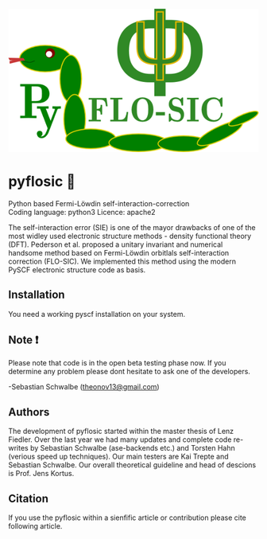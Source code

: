 ![GitHub Logo](/images/pyflosic_logo.png)


# pyflosic :green_heart:
Python based Fermi-Löwdin self-interaction-correction  
Coding language: python3 
Licence: apache2 

The self-interaction error (SIE) is one of the mayor drawbacks of one of the most widley used electronic structure methods - density functional theory (DFT). Pederson et al. proposed a unitary invariant and numerical handsome method based on Fermi-Löwdin orbitlals self-interaction correction (FLO-SIC). We implemented this method using the modern PySCF electronic structure code as basis.   

## Installation 
You need a working pyscf installation on your system. 

## Note :heavy_exclamation_mark:
Please note that code is in the open beta testing phase now. If you determine any problem please dont hesitate to ask one of the developers.   

-Sebastian Schwalbe (theonov13@gmail.com)   

## Authors 
The development of pyflosic started within the master thesis of Lenz Fiedler. Over the last year we had many updates and complete code re-writes by Sebastian Schwalbe (ase-backends etc.) and Torsten Hahn (verious speed up techniques). Our main testers are Kai Trepte and Sebastian Schwalbe. Our overall theoretical guideline and head of descions is Prof. Jens Kortus. 

## Citation
If you use the pyflosic within a sienfific article or contribution please cite following article. 
